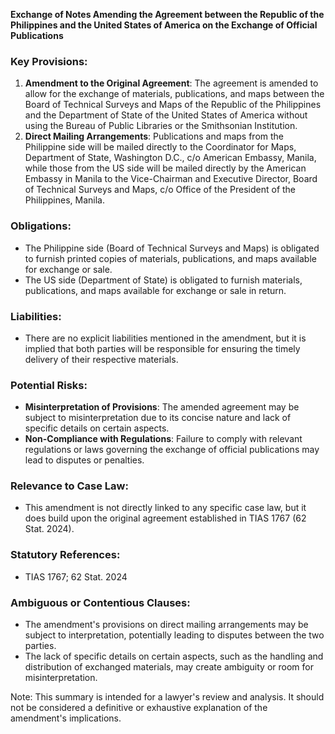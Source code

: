 **Exchange of Notes Amending the Agreement between the Republic of the Philippines and the United States of America on the Exchange of Official Publications**

### Key Provisions:

1. **Amendment to the Original Agreement**: The agreement is amended to allow for the exchange of materials, publications, and maps between the Board of Technical Surveys and Maps of the Republic of the Philippines and the Department of State of the United States of America without using the Bureau of Public Libraries or the Smithsonian Institution.
2. **Direct Mailing Arrangements**: Publications and maps from the Philippine side will be mailed directly to the Coordinator for Maps, Department of State, Washington D.C., c/o American Embassy, Manila, while those from the US side will be mailed directly by the American Embassy in Manila to the Vice-Chairman and Executive Director, Board of Technical Surveys and Maps, c/o Office of the President of the Philippines, Manila.

### Obligations:

* The Philippine side (Board of Technical Surveys and Maps) is obligated to furnish printed copies of materials, publications, and maps available for exchange or sale.
* The US side (Department of State) is obligated to furnish materials, publications, and maps available for exchange or sale in return.

### Liabilities:

* There are no explicit liabilities mentioned in the amendment, but it is implied that both parties will be responsible for ensuring the timely delivery of their respective materials.

### Potential Risks:

* **Misinterpretation of Provisions**: The amended agreement may be subject to misinterpretation due to its concise nature and lack of specific details on certain aspects.
* **Non-Compliance with Regulations**: Failure to comply with relevant regulations or laws governing the exchange of official publications may lead to disputes or penalties.

### Relevance to Case Law:

* This amendment is not directly linked to any specific case law, but it does build upon the original agreement established in TIAS 1767 (62 Stat. 2024).

### Statutory References:

* TIAS 1767; 62 Stat. 2024

### Ambiguous or Contentious Clauses:

* The amendment's provisions on direct mailing arrangements may be subject to interpretation, potentially leading to disputes between the two parties.
* The lack of specific details on certain aspects, such as the handling and distribution of exchanged materials, may create ambiguity or room for misinterpretation.

Note: This summary is intended for a lawyer's review and analysis. It should not be considered a definitive or exhaustive explanation of the amendment's implications.